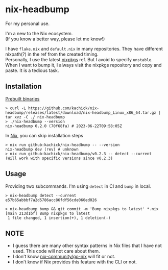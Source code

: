# nix-headbump

For my personal use.

I'm a new to the Nix ecosystem.\
(If you know a better way, please let me know!)

I have `flake.nix` and `default.nix` in many repositories. They have different nixpath(?) in the ref from the created timing.\
Personally, I use the latest [nixpkgs](https://github.com/NixOS/nixpkgs) ref. But I avoid to specify `unstable`.\
When I want to bump it, I always visit the nixpkgs repository and copy and paste. It is a tedious task.

## Installation

[Prebuilt binaries](https://github.com/kachick/nix-headbump/releases)

```console
> curl -L https://github.com/kachick/nix-headbump/releases/latest/download/nix-headbump_Linux_x86_64.tar.gz | tar xvz -C ./ nix-headbump
> ./nix-headbump --version
nix-headbump 0.2.0 (70f68fa) # 2023-06-22T09:58:05Z
```

In [Nix](https://nixos.org/), you can skip installation steps

```console
> nix run github:kachick/nix-headbump -- --version
nix-headbump dev (rev) # unknown
> nix run github:kachick/nix-headbump/v0.2.3 -- detect --current
(Will work with specific versions since v0.2.3)
```

## Usage

Providing two subcommands. I'm using `detect` in CI and `bump` in local.

```console
> nix-headbump detect --current
e57b65abbbf7a2d5786acc86fdf56cde060ed026

> nix-headbump bump && git commit -m 'Bump nixpkgs to latest' *.nix
[main 213d1bf] Bump nixpkgs to latest
 1 file changed, 1 insertion(+), 1 deletion(-)
```

## NOTE

- I guess there are many other syntax patterns in Nix files that I have not used. This code will not care about them.
- I don't know [nix-community/go-nix](https://github.com/nix-community/go-nix) will fit or not.
- I don't know if Nix provides this feature with the CLI or not.
